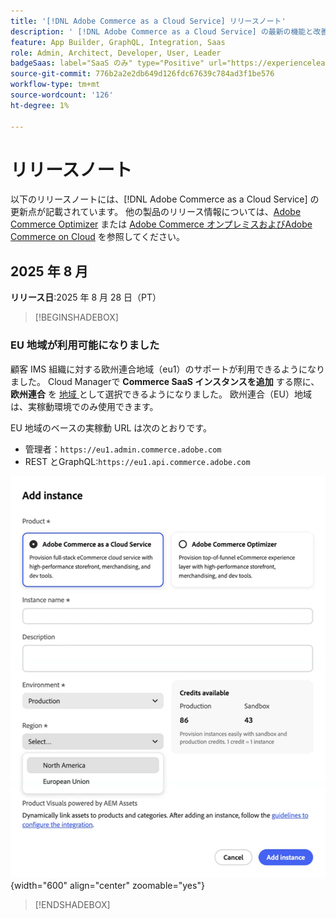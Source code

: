 ```yaml
---
title: '[!DNL Adobe Commerce as a Cloud Service] リリースノート'
description: ' [!DNL Adobe Commerce as a Cloud Service] の最新の機能と改善点について説明します。'
feature: App Builder, GraphQL, Integration, Saas
role: Admin, Architect, Developer, User, Leader
badgeSaas: label="SaaS のみ" type="Positive" url="https://experienceleague.adobe.com/en/docs/commerce/user-guides/product-solutions" tooltip="Adobe Commerce as a Cloud ServiceおよびAdobe Commerce Optimizer プロジェクトにのみ適用されます（Adobeで管理される SaaS インフラストラクチャ）。"
source-git-commit: 776b2a2e2db649d126fdc67639c784ad3f1be576
workflow-type: tm+mt
source-wordcount: '126'
ht-degree: 1%

---
```



# リリースノート

以下のリリースノートには、[!DNL Adobe Commerce as a Cloud Service] の更新点が記載されています。 他の製品のリリース情報については、[Adobe Commerce Optimizer](../optimizer/release-notes.md) または [Adobe Commerce オンプレミスおよびAdobe Commerce on Cloud](https://experienceleague.adobe.com/en/docs/commerce-operations/release/notes/overview) を参照してください。

## 2025 年 8 月

**リリース日**:2025 年 8 月 28 日（PT）

>[!BEGINSHADEBOX]

### EU 地域が利用可能になりました

顧客 IMS 組織に対する欧州連合地域（eu1）のサポートが利用できるようになりました。 Cloud Managerで **Commerce SaaS インスタンスを追加** する際に、**欧州連合** を [ 地域 ](./getting-started.md#create-an-instance) として選択できるようになりました。 欧州連合（EU）地域は、実稼動環境でのみ使用できます。

EU 地域のベースの実稼動 URL は次のとおりです。

* 管理者：`https://eu1.admin.commerce.adobe.com`
* REST とGraphQL:`https://eu1.api.commerce.adobe.com`

![ インスタンスを作成 ](./assets/create-instance-eu.png){width="600" align="center" zoomable="yes"}

>[!ENDSHADEBOX]
